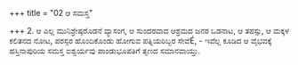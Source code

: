 +++
title = "02 ಆ ಸಮಸ್ತ"

+++
2. ಆ ಎಲ್ಲ ಮುನಿಶ್ರೇಷ್ಠರೊಡನೆ ವ್ಯಾಸಂಗ, ಆ ಸುಂದರವಾದ ಆಶ್ರಮದ ಜನರ ಒಡನಾಟ, ಆ ತಪಸ್ಸು, ಆ ಮಕ್ಕಳ ಕಲಿತನದ ನೋಟ, ಪರಸ್ಪರ ಹೊಂದಿಕೊಂಡು ಹೋಗುವ  ಪತ್ನಿಯರಿಬ್ಬರ ಸೇವೆÉ, - ಇವೆಲ್ಲ ಕೂಡಿದ ಆ ವೈಭವಕ್ಕೆ ಹಸ್ತಿನಾಪುರಿಯ ಸಮಸ್ತ ಐಶ್ವರ್ಯವು ಪಾಂಡುಭೂಪತಿಗೆ ತೃಣದ ಸಮಾನವಾಯ್ತು.